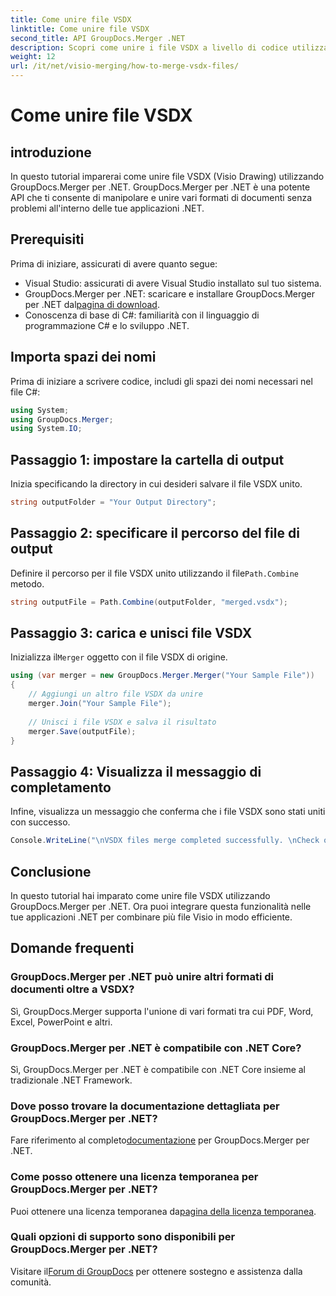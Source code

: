 ```yaml
---
title: Come unire file VSDX
linktitle: Come unire file VSDX
second_title: API GroupDocs.Merger .NET
description: Scopri come unire i file VSDX a livello di codice utilizzando GroupDocs.Merger per .NET. Questo tutorial fornisce istruzioni dettagliate con esempi di codice.
weight: 12
url: /it/net/visio-merging/how-to-merge-vsdx-files/
---
```


# Come unire file VSDX

## introduzione
In questo tutorial imparerai come unire file VSDX (Visio Drawing) utilizzando GroupDocs.Merger per .NET. GroupDocs.Merger per .NET è una potente API che ti consente di manipolare e unire vari formati di documenti senza problemi all'interno delle tue applicazioni .NET.
## Prerequisiti
Prima di iniziare, assicurati di avere quanto segue:
- Visual Studio: assicurati di avere Visual Studio installato sul tuo sistema.
-  GroupDocs.Merger per .NET: scaricare e installare GroupDocs.Merger per .NET dal[pagina di download](https://releases.groupdocs.com/merger/net/).
- Conoscenza di base di C#: familiarità con il linguaggio di programmazione C# e lo sviluppo .NET.

## Importa spazi dei nomi
Prima di iniziare a scrivere codice, includi gli spazi dei nomi necessari nel file C#:
```csharp
using System; 
using GroupDocs.Merger;
using System.IO;
```
## Passaggio 1: impostare la cartella di output
Inizia specificando la directory in cui desideri salvare il file VSDX unito.
```csharp
string outputFolder = "Your Output Directory";
```
## Passaggio 2: specificare il percorso del file di output
 Definire il percorso per il file VSDX unito utilizzando il file`Path.Combine` metodo.
```csharp
string outputFile = Path.Combine(outputFolder, "merged.vsdx");
```
## Passaggio 3: carica e unisci file VSDX
 Inizializza il`Merger` oggetto con il file VSDX di origine.
```csharp
using (var merger = new GroupDocs.Merger.Merger("Your Sample File"))
{
    // Aggiungi un altro file VSDX da unire
    merger.Join("Your Sample File");
    
    // Unisci i file VSDX e salva il risultato
    merger.Save(outputFile);
}
```
## Passaggio 4: Visualizza il messaggio di completamento
Infine, visualizza un messaggio che conferma che i file VSDX sono stati uniti con successo.
```csharp
Console.WriteLine("\nVSDX files merge completed successfully. \nCheck output in {0}", outputFolder);
```

## Conclusione
In questo tutorial hai imparato come unire file VSDX utilizzando GroupDocs.Merger per .NET. Ora puoi integrare questa funzionalità nelle tue applicazioni .NET per combinare più file Visio in modo efficiente.

## Domande frequenti
### GroupDocs.Merger per .NET può unire altri formati di documenti oltre a VSDX?
Sì, GroupDocs.Merger supporta l'unione di vari formati tra cui PDF, Word, Excel, PowerPoint e altri.
### GroupDocs.Merger per .NET è compatibile con .NET Core?
Sì, GroupDocs.Merger per .NET è compatibile con .NET Core insieme al tradizionale .NET Framework.
### Dove posso trovare la documentazione dettagliata per GroupDocs.Merger per .NET?
 Fare riferimento al completo[documentazione](https://tutorials.groupdocs.com/merger/net/) per GroupDocs.Merger per .NET.
### Come posso ottenere una licenza temporanea per GroupDocs.Merger per .NET?
 Puoi ottenere una licenza temporanea da[pagina della licenza temporanea](https://purchase.groupdocs.com/temporary-license/).
### Quali opzioni di supporto sono disponibili per GroupDocs.Merger per .NET?
 Visitare il[Forum di GroupDocs](https://forum.groupdocs.com/c/merger/32) per ottenere sostegno e assistenza dalla comunità.